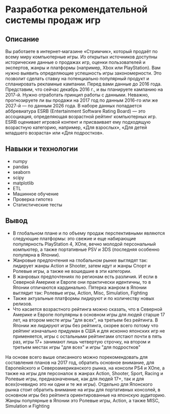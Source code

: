 # Разработка рекомендательной системы продаж игр

## Описание

Вы работаете в интернет-магазине «Стримчик», который продаёт по всему миру компьютерные игры. Из открытых источников доступны исторические данные о продажах игр, оценки пользователей и экспертов, жанры и платформы (например, Xbox или PlayStation). Вам нужно выявить определяющие успешность игры закономерности. Это позволит сделать ставку на потенциально популярный продукт и спланировать рекламные кампании.
Перед вами данные до 2016 года. Представим, что сейчас декабрь 2016 г., и вы планируете кампанию на 2017-й. Нужно отработать принцип работы с данными. Неважно, прогнозируете ли вы продажи на 2017 год по данным 2016-го или же 2027-й — по данным 2026 года.
В наборе данных попадается аббревиатура ESRB (Entertainment Software Rating Board) — это ассоциация, определяющая возрастной рейтинг компьютерных игр. ESRB оценивает игровой контент и присваивает ему подходящую возрастную категорию, например, «Для взрослых», «Для детей младшего возраста» или «Для подростков».

## Навыки и технологии

- numpy
- pandas
- seaborn
- scipy
- matplotlib
- ETL
- Машинное обучение
- Проверка гипотез
- Статистические тесты

## Вывод

* В глобальном плане и по объему продаж перспективными являются следующие платформы: это свежие и еще набирающие популярность
PlayStation 4, XOne, вечно молодой персональный компьютер, а также портативные PSV и ЗDS (последняя особенно популярна в Японии).
* Жанровые предпочтения на глобальном рынке выглядят так: лидирует жанры Action и Shooter,
затем идут и жанры Спорт и Ролевые игры, а также не вошедшие в эти категории.
* В жанровых предпочтениях по регионам есть различия. И если в Северной Америке и Европе они практически идентичны, то
в Японии отличаются кардинально. Пятерка жанром в Японии выглядит так: Ролевые игры, Action, Misc, Simulation, Fighting
* Также актуальные платформы лидируют и по количеству новых релизов.
* Что касается возрастного рейтинга можно сказать, что в Северной Америке и Европе популярны в основном игры для людей
старше 17 лет, на втором месте игры "для всех", на третьем без рейтинга. В Японии же лидируют игры без рейтинга, скорее всего потому что рейтинг изначально придуман в США и для исконно
японских игр не применяется, игры с остальными рейтингами отстают почти в пять раз, игры 17+ занимают лишь четвертую строчку, на втором и третьем местах игры
"для всех" и игры "для подростков"

На основе всего выше описанного можно порекомендовать для составления планов на 2017 год, обратить основное внимание, для
Европейского и Североамериканского рынка, на консоли PS4 и XOne, а также на игры для персоналок в жанрах Action, Shooter, Sport,
Racing и Ролевые игры, предназначенные, как для людей 17+, так и для всех(очевидно это ни одни и те же игры).
Отдельно для Японского рынка стоит обратить внимание на игры для портативных консолей, в основном игры без рейтинга ориентированные на японскую аудиторию.
Жанры популярные в Японии это Ролевые игры, Action, a также MISC, Simulation и Fighting
